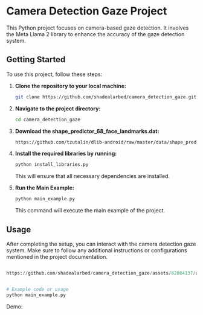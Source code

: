 # Camera Detection Gaze Project

This Python project focuses on camera-based gaze detection. It involves the Meta Llama 2 library to enhance the accuracy of the gaze detection system.

## Getting Started

To use this project, follow these steps:

1. **Clone the repository to your local machine:**

    ```bash
    git clone https://github.com/shadealarbed/camera_detection_gaze.git
    ```

2. **Navigate to the project directory:**

    ```bash
    cd camera_detection_gaze
    ```

3. **Download the shape_predictor_68_face_landmarks.dat:**

    ```bash
    https://github.com/tzutalin/dlib-android/raw/master/data/shape_predictor_68_face_landmarks.dat
    ```

4. **Install the required libraries by running:**

    ```bash
    python install_libraries.py
    ```

   This will ensure that all necessary dependencies are installed.

5. **Run the Main Example:**

    ```bash
    python main_example.py
    ```

   This command will execute the main example of the project.

## Usage

After completing the setup, you can interact with the camera detection gaze system. Make sure to follow any additional instructions or configurations mentioned in the project documentation.

```python

https://github.com/shadealarbed/camera_detection_gaze/assets/82084137/ab936b3b-aa4c-48fa-afc0-05c6eb57e299


# Example code or usage
python main_example.py
```

Demo:




